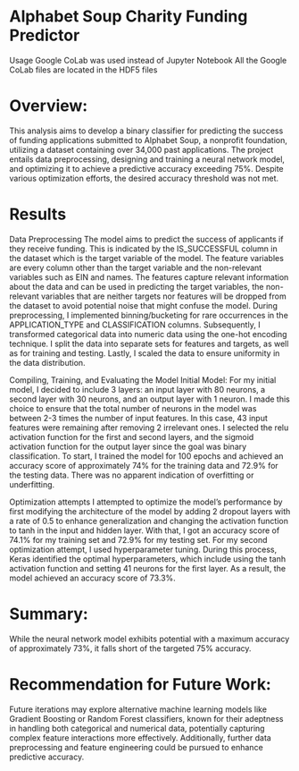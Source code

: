 # Alphabet Soup Charity Funding Predictor

Usage
Google CoLab was used instead of Jupyter Notebook
All the Google CoLab files are located in the HDF5 files

# Overview:
This analysis aims to develop a binary classifier for predicting the success of funding applications submitted to Alphabet Soup, a nonprofit foundation, utilizing a dataset containing over 34,000 past applications. The project entails data preprocessing, designing and training a neural network model, and optimizing it to achieve a predictive accuracy exceeding 75%. Despite various optimization efforts, the desired accuracy threshold was not met.

# Results
Data Preprocessing
The model aims to predict the success of applicants if they receive funding. This is indicated by the IS_SUCCESSFUL column in the dataset which is the target variable of the model. The feature variables are every column other than the target variable and the non-relevant variables such as EIN and names. The features capture relevant information about the data and can be used in predicting the target variables, the non-relevant variables that are neither targets nor features will be dropped from the dataset to avoid potential noise that might confuse the model.
During preprocessing, I implemented binning/bucketing for rare occurrences in the APPLICATION_TYPE and CLASSIFICATION columns. Subsequently, I transformed categorical data into numeric data using the one-hot encoding technique. I split the data into separate sets for features and targets, as well as for training and testing. Lastly, I scaled the data to ensure uniformity in the data distribution.

Compiling, Training, and Evaluating the Model
Initial Model: For my initial model, I decided to include 3 layers: an input layer with 80 neurons, a second layer with 30 neurons, and an output layer with 1 neuron. I made this choice to ensure that the total number of neurons in the model was between 2-3 times the number of input features. In this case, 43 input features were remaining after removing 2 irrelevant ones. I selected the relu activation function for the first and second layers, and the sigmoid activation function for the output layer since the goal was binary classification. To start, I trained the model for 100 epochs and achieved an accuracy score of approximately 74% for the training data and 72.9% for the testing data. There was no apparent indication of overfitting or underfitting.

Optimization attempts
I attempted to optimize the model’s performance by first modifying the architecture of the model by adding 2 dropout layers with a rate of 0.5 to enhance generalization and changing the activation function to tanh in the input and hidden layer. With that, I got an accuracy score of 74.1% for my training set and 72.9% for my testing set.
For my second optimization attempt, I used hyperparameter tuning. During this process, Keras identified the optimal hyperparameters, which include using the tanh activation function and setting 41 neurons for the first layer. As a result, the model achieved an accuracy score of 73.3%.

# Summary:
While the neural network model exhibits potential with a maximum accuracy of approximately 73%, it falls short of the targeted 75% accuracy.

# Recommendation for Future Work:
Future iterations may explore alternative machine learning models like Gradient Boosting or Random Forest classifiers, known for their adeptness in handling both categorical and numerical data, potentially capturing complex feature interactions more effectively. Additionally, further data preprocessing and feature engineering could be pursued to enhance predictive accuracy.

